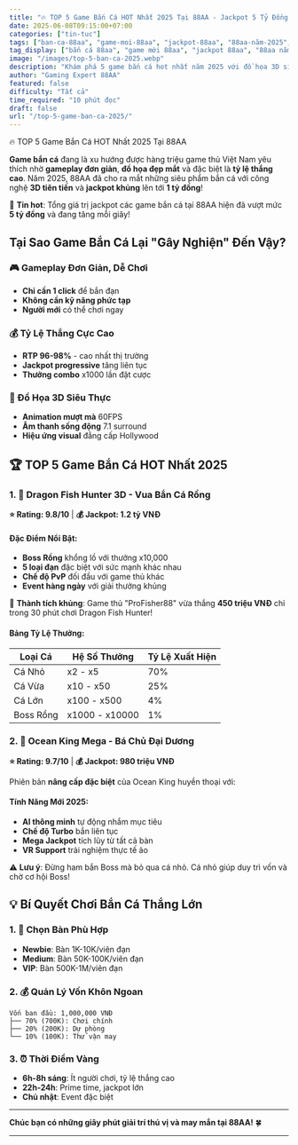 ```yaml
---
title: "🔥 TOP 5 Game Bắn Cá HOT Nhất 2025 Tại 88AA - Jackpot 5 Tỷ Đồng!"
date: 2025-06-08T09:15:00+07:00
categories: ["tin-tuc"]
tags: ["ban-ca-88aa", "game-moi-88aa", "jackpot-88aa", "88aa-năm-2025", "hot-games-88aa"]
tag_display: ["bắn cá 88aa", "game mới 88aa", "jackpot 88aa", "88aa năm 2025", "hot games 88aa"]
image: "/images/top-5-ban-ca-2025.webp"
description: "Khám phá 5 game bắn cá hot nhất năm 2025 với đồ họa 3D siêu thực, tỷ lệ thắng cao và jackpot khủng lên tới tỷ đồng."
author: "Gaming Expert 88AA"
featured: false
difficulty: "Tất cả"
time_required: "10 phút đọc"
draft: false
url: "/top-5-game-ban-ca-2025/"
---
```


🔥 TOP 5 Game Bắn Cá HOT Nhất 2025 Tại 88AA

**Game bắn cá** đang là xu hướng được hàng triệu game thủ Việt Nam yêu thích nhờ **gameplay đơn giản**, **đồ họa đẹp mắt** và đặc biệt là **tỷ lệ thắng cao**. Năm 2025, 88AA đã cho ra mắt những siêu phẩm bắn cá với công nghệ **3D tiên tiến** và **jackpot khủng** lên tới **1 tỷ đồng**!

<div class="highlight-box">
🎯 <strong>Tin hot</strong>: Tổng giá trị jackpot các game bắn cá tại 88AA hiện đã vượt mức <strong>5 tỷ đồng</strong> và đang tăng mỗi giây!
</div>

## Tại Sao Game Bắn Cá Lại "Gây Nghiện" Đến Vậy?

### 🎮 Gameplay Đơn Giản, Dễ Chơi
- **Chỉ cần 1 click** để bắn đạn
- **Không cần kỹ năng phức tạp**
- **Người mới** có thể chơi ngay

### 💰 Tỷ Lệ Thắng Cực Cao
- **RTP 96-98%** - cao nhất thị trường
- **Jackpot progressive** tăng liên tục
- **Thưởng combo** x1000 lần đặt cược

### 🎨 Đồ Họa 3D Siêu Thực
- **Animation mượt mà** 60FPS
- **Âm thanh sống động** 7.1 surround
- **Hiệu ứng visual** đẳng cấp Hollywood

## 🏆 TOP 5 Game Bắn Cá HOT Nhất 2025

### 1. 🐉 **Dragon Fish Hunter 3D** - Vua Bắn Cá Rồng

**⭐ Rating: 9.8/10** | **💰 Jackpot: 1.2 tỷ VNĐ**

#### Đặc Điểm Nổi Bật:
- **Boss Rồng** khổng lồ với thưởng x10,000
- **5 loại đạn** đặc biệt với sức mạnh khác nhau
- **Chế độ PvP** đối đầu với game thủ khác
- **Event hàng ngày** với giải thưởng khủng

<div class="success-box">
🎉 <strong>Thành tích khủng</strong>: Game thủ "ProFisher88" vừa thắng <strong>450 triệu VNĐ</strong> chỉ trong 30 phút chơi Dragon Fish Hunter!
</div>

#### Bảng Tỷ Lệ Thưởng:

| Loại Cá | Hệ Số Thưởng | Tỷ Lệ Xuất Hiện |
|----------|--------------|-----------------|
| Cá Nhỏ | x2 - x5 | 70% |
| Cá Vừa | x10 - x50 | 25% |
| Cá Lớn | x100 - x500 | 4% |
| Boss Rồng | x1000 - x10000 | 1% |

### 2. 🌊 **Ocean King Mega** - Bá Chủ Đại Dương

**⭐ Rating: 9.7/10** | **💰 Jackpot: 980 triệu VNĐ**

Phiên bản **nâng cấp đặc biệt** của Ocean King huyền thoại với:

#### Tính Năng Mới 2025:
- **AI thông minh** tự động nhắm mục tiêu
- **Chế độ Turbo** bắn liên tục
- **Mega Jackpot** tích lũy từ tất cả bàn
- **VR Support** trải nghiệm thực tế ảo

<div class="warning-box">
⚠️ <strong>Lưu ý</strong>: Đừng ham bắn Boss mà bỏ qua cá nhỏ. Cá nhỏ giúp duy trì vốn và chờ cơ hội Boss!
</div>

## 💡 Bí Quyết Chơi Bắn Cá Thắng Lớn

### 1. 🎯 Chọn Bàn Phù Hợp
- **Newbie**: Bàn 1K-10K/viên đạn
- **Medium**: Bàn 50K-100K/viên đạn  
- **VIP**: Bàn 500K-1M/viên đạn

### 2. 💰 Quản Lý Vốn Khôn Ngoan
```
Vốn ban đầu: 1,000,000 VNĐ
├── 70% (700K): Chơi chính
├── 20% (200K): Dự phòng 
└── 10% (100K): Thử vận may
```

### 3. ⏰ Thời Điểm Vàng
- **6h-8h sáng**: Ít người chơi, tỷ lệ thắng cao
- **22h-24h**: Prime time, jackpot lớn
- **Chủ nhật**: Event đặc biệt


---

**Chúc bạn có những giây phút giải trí thú vị và may mắn tại 88AA!** 🍀

---
